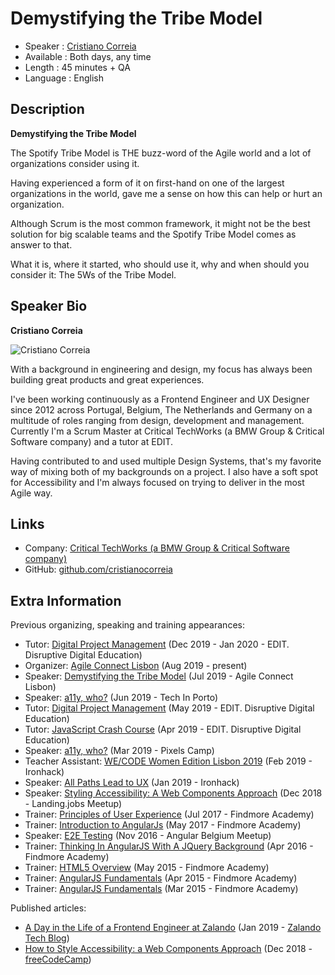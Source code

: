 Demystifying the Tribe Model
=========================

* Speaker   : [Cristiano Correia](https://pixels.camp/cristianocorreia)
* Available : Both days, any time
* Length    : 45 minutes + QA
* Language  : English

Description
-----------
**Demystifying the Tribe Model**

The Spotify Tribe Model is THE buzz-word of the Agile world and a lot of organizations consider using it.

Having experienced a form of it on first-hand on one of the largest organizations in the world, gave me a sense on how this can help or hurt an organization.

Although Scrum is the most common framework, it might not be the best solution for big scalable teams and the Spotify Tribe Model comes as answer to that.

What it is, where it started, who should use it, why and when should you consider it: The 5Ws of the Tribe Model.

Speaker Bio
-----------

**Cristiano Correia**

![Cristiano Correia](https://avatars3.githubusercontent.com/u/4750068?v=4)

With a background in engineering and design, my focus has always been building great products and great experiences.

I've been working continuously as a Frontend Engineer and UX Designer since 2012 across Portugal, Belgium, The Netherlands and Germany on a multitude of roles ranging from design, development and management. Currently I'm a Scrum Master at Critical TechWorks (a BMW Group & Critical Software company) and a tutor at EDIT.

Having contributed to and used multiple Design Systems, that's my favorite way of mixing both of my backgrounds on a project. I also have a soft spot for Accessibility and I'm always focused on trying to deliver in the most Agile way.

Links
-----

* Company: [Critical TechWorks (a BMW Group & Critical Software company)](https://www.criticaltechworks.com/)
* GitHub: [github.com/cristianocorreia](https://github.com/cristianocorreia)

Extra Information
-----------------

Previous organizing, speaking and training appearances:
* Tutor: [Digital Project Management](https://edit.com.pt/formacao/curso-intensivo-digital-project-management-projetos-digitais-lisboa/) (Dec 2019 - Jan 2020 - EDIT. Disruptive Digital Education)
* Organizer: [Agile Connect Lisbon](https://www.meetup.com/pt-BR/Agile-Connect-Lisbon/) (Aug 2019 - present)
* Speaker: [Demystifying the Tribe Model](http://meetu.ps/e/GWZFR/w6zSF/d) (Jul 2019 - Agile Connect Lisbon)
* Speaker: [a11y, who?](https://techinporto.com/) (Jun 2019 - Tech In Porto)
* Tutor: [Digital Project Management](https://edit.com.pt/formacao/curso-intensivo-digital-project-management-projetos-digitais-lisboa/) (May 2019 - EDIT. Disruptive Digital Education)
* Tutor: [JavaScript Crash Course](https://edit.com.pt/formacao/workshop-javascript-crash-course-lisboa/) (Apr 2019 - EDIT. Disruptive Digital Education)
* Speaker: [a11y, who?](https://pixels.camp/cristianocorreia) (Mar 2019 - Pixels Camp)
* Teacher Assistant: [WE/CODE Women Edition Lisbon 2019](https://www.startuplisboa.com/upcoming-events-1/wecodeironhack) (Feb 2019 - Ironhack)
* Speaker: [All Paths Lead to UX](https://www.meetup.com/ironhack-lisbon/events/258125917/) (Jan 2019 - Ironhack)
* Speaker: [Styling Accessibility: A Web Components Approach](https://www.meetup.com/landing_jobs/events/256720438/) (Dec 2018 - Landing.jobs Meetup)
* Trainer: [Principles of User Experience](http://academy.findmore.pt/learning-areas/development/principles-of-user-experience-ux) (Jul 2017 - Findmore Academy)
* Trainer: [Introduction to AngularJs](http://academy.findmore.pt/learning-areas/development/introduction-to-angularjs) (May 2017 - Findmore Academy)
* Speaker: [E2E Testing](https://www.meetup.com/de-DE/Angular-Belgium/events/235752358/) (Nov 2016 - Angular Belgium Meetup)
* Trainer: [Thinking In AngularJS With A JQuery Background](http://academy.findmore.pt/learning-areas/development/thinking-in-angularjs-with-a-jquery-background) (Apr 2016 - Findmore Academy)
* Trainer: [HTML5 Overview](http://academy.findmore.pt/learning-areas/development/html5-overview
) (May 2015 - Findmore Academy)
* Trainer: [AngularJS Fundamentals](http://academy.findmore.pt/learning-areas/development/angularjs-fundamentals-new-session) (Apr 2015 - Findmore Academy)
* Trainer: [AngularJS Fundamentals](http://academy.findmore.pt/learning-areas/development/angularjs-fundamentals
) (Mar 2015 - Findmore Academy)


Published articles:

* [A Day in the Life of a Frontend Engineer at Zalando](https://jobs.zalando.com/tech/blog/frontend-engineer-zalando/) (Jan 2019 - [Zalando Tech Blog](https://jobs.zalando.com/tech/blog/))
* [How to Style Accessibility: a Web Components Approach](https://medium.freecodecamp.org/styling-accessibility-a-web-components-approach-dc2aa8123eb2) (Dec 2018 - [freeCodeCamp]())
